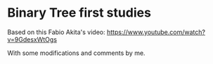# Binary Tree first studies

Based on this Fabio Akita's video:
https://www.youtube.com/watch?v=9GdesxWtOgs

With some modifications and comments by me.
